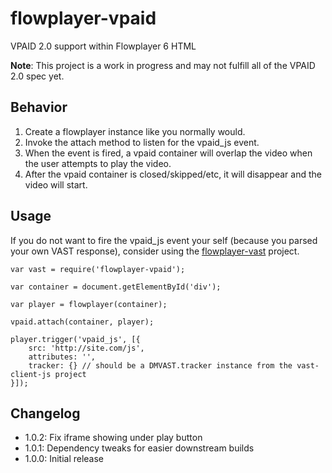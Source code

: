 # flowplayer-vpaid
VPAID 2.0 support within Flowplayer 6 HTML

**Note**: This project is a work in progress and may not fulfill all of the VPAID 2.0 spec yet.

## Behavior

1. Create a flowplayer instance like you normally would.
2. Invoke the attach method to listen for the vpaid_js event.
3. When the event is fired, a vpaid container will overlap the video when the user attempts to play the video.
4. After the vpaid container is closed/skipped/etc, it will disappear and the video will start.

## Usage

If you do not want to fire the vpaid_js event your self (because you parsed your own VAST response), consider using the [flowplayer-vast](https://github.com/mantisadnetwork/flowplayer-vast) project.

```
var vast = require('flowplayer-vpaid');

var container = document.getElementById('div');

var player = flowplayer(container);

vpaid.attach(container, player);

player.trigger('vpaid_js', [{
    src: 'http://site.com/js',
    attributes: '',
    tracker: {} // should be a DMVAST.tracker instance from the vast-client-js project
}]);
```

## Changelog

* 1.0.2: Fix iframe showing under play button
* 1.0.1: Dependency tweaks for easier downstream builds
* 1.0.0: Initial release
